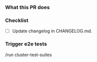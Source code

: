 ### What this PR does


### Checklist

- [ ] Update changelog in CHANGELOG.md.

### Trigger e2e tests

<!-- If for some reason you want to skip the e2e tests, remove the following lines. You can check the results of the e2e tests on [tekton](https://tekton.giantswarm.io/). -->

/run cluster-test-suites
